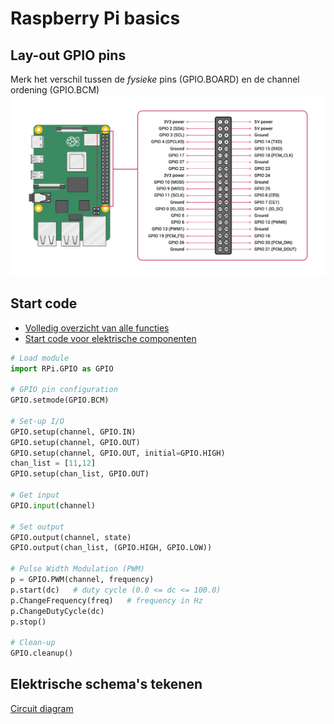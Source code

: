 # Raspberry Pi basics

## Lay-out GPIO pins
Merk het verschil tussen de *fysieke* pins (GPIO.BOARD) en de channel ordening (GPIO.BCM)
![Lay-out GPIO pins](../Resources/GPIO-Pinout.png)

## Start code

- [Volledig overzicht van alle functies](https://sourceforge.net/p/raspberry-gpio-python/wiki/BasicUsage/) 
- [Start code voor elektrische componenten](https://super-starter-kit-for-raspberry-pi.readthedocs.io/en/latest/index.html)

```python
# Load module
import RPi.GPIO as GPIO

# GPIO pin configuration
GPIO.setmode(GPIO.BCM)

# Set-up I/O
GPIO.setup(channel, GPIO.IN)
GPIO.setup(channel, GPIO.OUT)
GPIO.setup(channel, GPIO.OUT, initial=GPIO.HIGH)
chan_list = [11,12]
GPIO.setup(chan_list, GPIO.OUT)

# Get input
GPIO.input(channel)

# Set output
GPIO.output(channel, state)
GPIO.output(chan_list, (GPIO.HIGH, GPIO.LOW)) 

# Pulse Width Modulation (PWM)
p = GPIO.PWM(channel, frequency)
p.start(dc)   # duty cycle (0.0 <= dc <= 100.0)
p.ChangeFrequency(freq)   # frequency in Hz
p.ChangeDutyCycle(dc)
p.stop()

# Clean-up
GPIO.cleanup()
```

## Elektrische schema's tekenen
[Circuit diagram](https://www.circuit-diagram.org/editor/)